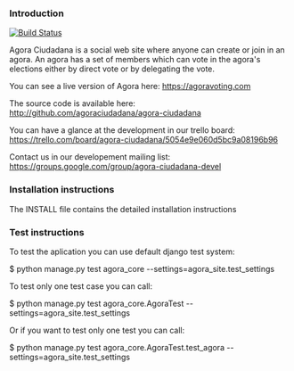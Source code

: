 ### Introduction

[![Build Status](https://api.travis-ci.org/agoraciudadana/agora-ciudadana.png?branch=v2)](https://travis-ci.org/agoraciudadana/agora-ciudadana)

Agora Ciudadana is a social web site where anyone can create or join in an agora.
An agora has a set of members which can vote in the agora's elections either by
direct vote or by delegating the vote.

You can see a  live version of Agora here: https://agoravoting.com

The source code is available here: http://github.com/agoraciudadana/agora-ciudadana

You can have a glance at the development in our trello board: 
https://trello.com/board/agora-ciudadana/5054e9e060d5bc9a08196b96

Contact us in our developement mailing list:
https://groups.google.com/group/agora-ciudadana-devel

### Installation instructions

The INSTALL file contains the detailed installation instructions

### Test instructions

To test the aplication you can use default django test system:

$ python manage.py test agora\_core --settings=agora\_site.test\_settings

To test only one test case you can call:

$ python manage.py test agora\_core.AgoraTest --settings=agora\_site.test\_settings

Or if you want to test only one test you can call:

$ python manage.py test agora\_core.AgoraTest.test\_agora --settings=agora\_site.test\_settings
